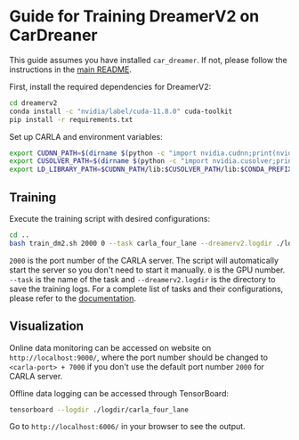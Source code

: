 # Guide for Training DreamerV2 on CarDreaner

This guide assumes you have installed `car_dreamer`. If not, please follow the instructions in the [main README](../README.md).

First, install the required dependencies for DreamerV2:

```bash
cd dreamerv2
conda install -c "nvidia/label/cuda-11.8.0" cuda-toolkit
pip install -r requirements.txt
```

Set up CARLA and environment variables:

```bash
export CUDNN_PATH=$(dirname $(python -c "import nvidia.cudnn;print(nvidia.cudnn.__file__)"))
export CUSOLVER_PATH=$(dirname $(python -c "import nvidia.cusolver;print(nvidia.cusolver.__file__)"))
export LD_LIBRARY_PATH=$CUDNN_PATH/lib:$CUSOLVER_PATH/lib:$CONDA_PREFIX/lib:$LD_LIBRARY_PATH
```

## Training

Execute the training script with desired configurations:

```bash
cd ..
bash train_dm2.sh 2000 0 --task carla_four_lane --dreamerv2.logdir ./logdir/carla_four_lane
```

`2000` is the port number of the CARLA server. The script will automatically start the server so you don't need to start it manually.
`0` is the GPU number.
`--task` is the name of the task and `--dreamerv2.logdir` is the directory to save the training logs. For a complete list of tasks and their configurations, please refer to the [documentation](https://car-dreamer.readthedocs.io/en/latest/tasks.html).

## Visualization

Online data monitoring can be accessed on website on `http://localhost:9000/`, where the port number should be changed to `<carla-port> + 7000` if you don't use the default port number `2000` for CARLA server.

Offline data logging can be accessed through TensorBoard:

```bash
tensorboard --logdir ./logdir/carla_four_lane
```

Go to `http://localhost:6006/` in your browser to see the output.

